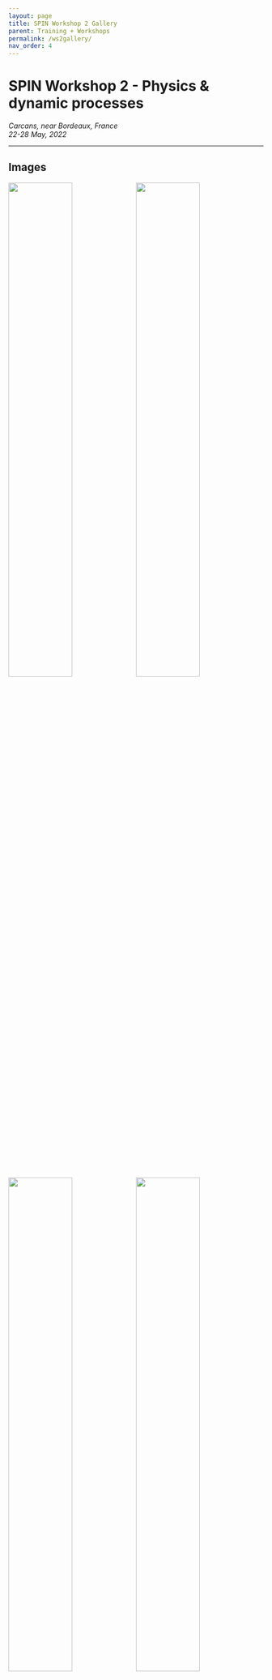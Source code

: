 ```yaml
---
layout: page
title: SPIN Workshop 2 Gallery
parent: Training + Workshops
permalink: /ws2gallery/
nav_order: 4
---
```




# SPIN Workshop 2 - Physics & dynamic processes
_Carcans, near Bordeaux, France_   
_22-28 May, 2022_  

---

## Images

<img src="/assets/images/ws2/images/20220523_11_50_12_SPIN22.JPG" width="50%"/><img src="/assets/images/ws2/images/20220523_11_50_21_SPIN22.JPG" width="50%"/>

<img src="/assets/images/ws2/images/20220523_13_56_30_SPIN22.JPG" width="50%"/><img src="/assets/images/ws2/images/20220523_17_32_32_SPIN22.JPG" width="50%"/>

<img src="/assets/images/ws2/images/20220523_17_32_37_SPIN22.JPG" width="50%"/><img src="/assets/images/ws2/images/20220523_17_32_44_SPIN22.JPG" width="50%"/>


## SPIN WS2 excursion
Dune de Pilat and Atlantic beach. 

<img src="/assets/images/ws2/images/20220524_16_33_41_SPIN22.JPG" width="50%"/> <img src="/assets/images/ws2/images/20220524_16_33_56_SPIN22.JPG" width="50%"/> 

<img src="/assets/images/ws2/images/20220524_16_34_02_SPIN22.JPG" width="50%"/> <img src="/assets/images/ws2/images/20220524_16_34_05_SPIN22.JPG" width="50%"/>

<img src="/assets/images/ws2/images/20220524_16_35_06_SPIN22.JPG" width="50%"/> <img src="/assets/images/ws2/images/20220524_16_35_12_SPIN22.JPG" width="50%"/>

<img src="/assets/images/ws2/images/20220524_16_36_29_SPIN22.JPG" width="50%"/> <img src="/assets/images/ws2/images/20220524_16_36_48_SPIN22.JPG" width="50%"/> 

<img src="/assets/images/ws2/images/20220524_16_36_58_SPIN22.JPG" width="50%"/> <img src="/assets/images/ws2/images/20220524_16_38_10_SPIN22.JPG" width="50%"/>

<img src="/assets/images/ws2/images/20220524_16_41_51_SPIN22.JPG" width="50%"/> <img src="/assets/images/ws2/images/20220524_16_42_26_SPIN22.JPG" width="50%"/>

<img src="/assets/images/ws2/images/20220524_17_00_06_SPIN22.JPG" width="50%"/> <img src="/assets/images/ws2/images/20220524_17_09_09_SPIN22.JPG" width="50%"/> 

<img src="/assets/images/ws2/images/20220524_17_09_13_SPIN22.JPG" width="50%"/> <img src="/assets/images/ws2/images/20220524_17_10_43_SPIN22.JPG" width="50%"/>

<img src="/assets/images/ws2/images/20220524_17_12_50_SPIN22.JPG" width="50%"/> <img src="/assets/images/ws2/images/20220524_17_13_06_SPIN22.JPG" width="50%"/>

<img src="/assets/images/ws2/images/20220524_17_13_06_SPIN22-1.JPG" width="50%"/> <img src="/assets/images/ws2/images/20220524_17_13_08_SPIN22.JPG" width="50%"/>

<img src="/assets/images/ws2/images/20220524_17_18_20_SPIN22.JPG" width="50%"/> <img src="/assets/images/ws2/images/20220524_17_19_07_SPIN22.JPG" width="50%"/>

<img src="/assets/images/ws2/images/20220524_17_20_19_SPIN22.JPG" width="50%"/> <img src="/assets/images/ws2/images/20220524_17_21_07_SPIN22.JPG" width="50%"/>

<img src="/assets/images/ws2/images/20220524_17_22_18_SPIN22.JPG" width="50%"/> <img src="/assets/images/ws2/images/20220524_17_22_28_SPIN22.JPG" width="50%"/>

<img src="/assets/images/ws2/images/20220524_17_24_18_SPIN22.JPG" width="50%"/> <img src="/assets/images/ws2/images/20220524_17_13_29_SPIN22.JPG" width="50%"/>

<img src="/assets/images/ws2/images/20220524_17_20_39_SPIN22.JPG" width="50%"/> <img src="/assets/images/ws2/images/20220524_17_20_54_SPIN22.JPG" width="50%"/>
